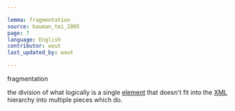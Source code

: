 ```yaml
---

lemma: fragmentation
source: bauman_tei_2005
page: 7
language: English
contributor: wout
last_updated_by: wout

---
```


fragmentation

the division of what logically is a single [element](element.html) that doesn't fit into the [XML](XML.html) hierarchy into multiple pieces which do.
